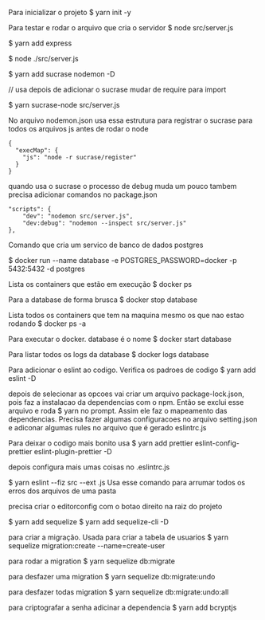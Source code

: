 Para inicializar o projeto
$ yarn init -y

Para testar e rodar o arquivo que cria o servidor
$ node src/server.js

$ yarn add express

$ node ./src/server.js

$ yarn add sucrase nodemon -D

// usa depois de adicionar o sucrase mudar de require para import

$ yarn sucrase-node src/server.js


No arquivo nodemon.json usa essa estrutura para registrar o sucrase para todos os arquivos js antes de rodar o node
```
{
  "execMap": {
    "js": "node -r sucrase/register"
  }
}
```

quando usa o sucrase o processo de debug muda um pouco tambem precisa adicionar comandos no package.json
```
"scripts": {
    "dev": "nodemon src/server.js",
    "dev:debug": "nodemon --inspect src/server.js"
},
```

Comando que cria um servico de banco de dados postgres

$ docker run --name database -e POSTGRES_PASSWORD=docker -p 5432:5432 -d postgres

Lista os containers que estão em execução
$ docker ps

Para a database de forma brusca
$ docker stop database

Lista todos os containers que tem na maquina mesmo os que nao estao rodando
$ docker ps -a

Para executar o docker. database é o nome
$ docker start database

Para listar todos os logs da database
$ docker logs database

Para adicionar o eslint ao codigo. Verifica os padroes de codigo
$ yarn add eslint -D

depois de selecionar as opcoes vai criar um arquivo package-lock.json, pois faz a instalacao da dependencias com o npm.
Então se exclui esse arquivo e roda $ yarn no prompt.
Assim ele faz o mapeamento das dependencias.
Precisa fazer algumas configuracoes no arquivo setting.json e adiconar algumas rules no arquivo que é gerado eslintrc.js


Para deixar o codigo mais bonito usa
$ yarn add prettier eslint-config-prettier eslint-plugin-prettier -D

depois configura mais umas coisas no .eslintrc.js

$ yarn eslint --fiz src --ext .js
Usa esse comando para arrumar todos os erros dos arquivos de uma pasta

precisa criar o editorconfig com o botao direito na raiz do projeto

$ yarn add sequelize
$ yarn add sequelize-cli -D

para criar a migração. Usada para criar a tabela de usuarios
$ yarn sequelize migration:create --name=create-user

para rodar a migration
$ yarn sequelize db:migrate

para desfazer uma migration
$ yarn sequelize db:migrate:undo

para desfazer todas migration
$ yarn sequelize db:migrate:undo:all

para criptografar a senha adicinar a dependencia
$ yarn add bcryptjs


